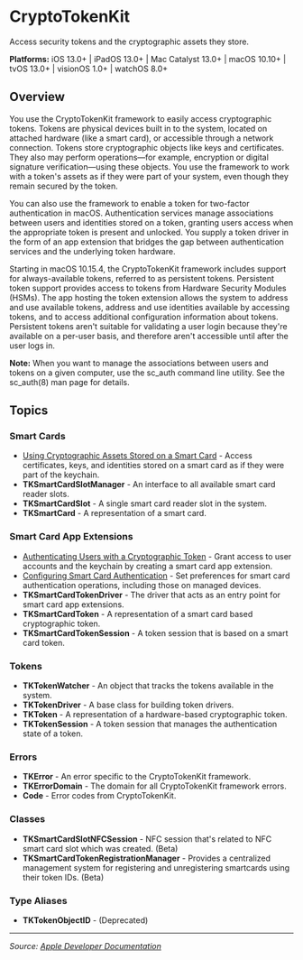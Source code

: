 # CryptoTokenKit

Access security tokens and the cryptographic assets they store.

**Platforms:** iOS 13.0+ | iPadOS 13.0+ | Mac Catalyst 13.0+ | macOS 10.10+ | tvOS 13.0+ | visionOS 1.0+ | watchOS 8.0+

## Overview

You use the CryptoTokenKit framework to easily access cryptographic tokens. Tokens are physical devices built in to the system, located on attached hardware (like a smart card), or accessible through a network connection. Tokens store cryptographic objects like keys and certificates. They also may perform operations—for example, encryption or digital signature verification—using these objects. You use the framework to work with a token's assets as if they were part of your system, even though they remain secured by the token.

You can also use the framework to enable a token for two-factor authentication in macOS. Authentication services manage associations between users and identities stored on a token, granting users access when the appropriate token is present and unlocked. You supply a token driver in the form of an app extension that bridges the gap between authentication services and the underlying token hardware.

Starting in macOS 10.15.4, the CryptoTokenKit framework includes support for always-available tokens, referred to as persistent tokens. Persistent token support provides access to tokens from Hardware Security Modules (HSMs). The app hosting the token extension allows the system to address and use available tokens, address and use identities available by accessing tokens, and to access additional configuration information about tokens. Persistent tokens aren't suitable for validating a user login because they're available on a per-user basis, and therefore aren't accessible until after the user logs in.

**Note:** When you want to manage the associations between users and tokens on a given computer, use the sc_auth command line utility. See the sc_auth(8) man page for details.

## Topics

### Smart Cards
- [Using Cryptographic Assets Stored on a Smart Card](https://developer.apple.com/documentation/cryptotokenkit/using_cryptographic_assets_stored_on_a_smart_card) - Access certificates, keys, and identities stored on a smart card as if they were part of the keychain.
- **TKSmartCardSlotManager** - An interface to all available smart card reader slots.
- **TKSmartCardSlot** - A single smart card reader slot in the system.
- **TKSmartCard** - A representation of a smart card.

### Smart Card App Extensions
- [Authenticating Users with a Cryptographic Token](https://developer.apple.com/documentation/cryptotokenkit/authenticating_users_with_a_cryptographic_token) - Grant access to user accounts and the keychain by creating a smart card app extension.
- [Configuring Smart Card Authentication](https://developer.apple.com/documentation/cryptotokenkit/configuring_smart_card_authentication) - Set preferences for smart card authentication operations, including those on managed devices.
- **TKSmartCardTokenDriver** - The driver that acts as an entry point for smart card app extensions.
- **TKSmartCardToken** - A representation of a smart card based cryptographic token.
- **TKSmartCardTokenSession** - A token session that is based on a smart card token.

### Tokens
- **TKTokenWatcher** - An object that tracks the tokens available in the system.
- **TKTokenDriver** - A base class for building token drivers.
- **TKToken** - A representation of a hardware-based cryptographic token.
- **TKTokenSession** - A token session that manages the authentication state of a token.

### Errors
- **TKError** - An error specific to the CryptoTokenKit framework.
- **TKErrorDomain** - The domain for all CryptoTokenKit framework errors.
- **Code** - Error codes from CryptoTokenKit.

### Classes
- **TKSmartCardSlotNFCSession** - NFC session that's related to NFC smart card slot which was created. (Beta)
- **TKSmartCardTokenRegistrationManager** - Provides a centralized management system for registering and unregistering smartcards using their token IDs. (Beta)

### Type Aliases
- **TKTokenObjectID** - (Deprecated)

---

*Source: [Apple Developer Documentation](https://developer.apple.com/documentation/CryptoTokenKit)*